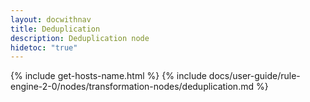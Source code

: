 ```yaml
---
layout: docwithnav
title: Deduplication
description: Deduplication node
hidetoc: "true"
---
```


{% include get-hosts-name.html %}
{% include docs/user-guide/rule-engine-2-0/nodes/transformation-nodes/deduplication.md %}
